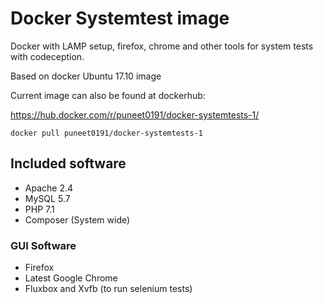 # Docker Systemtest image

Docker with LAMP setup, firefox, chrome and other tools for system tests with codeception.

Based on docker Ubuntu 17.10 image

Current image can also be found at dockerhub:

https://hub.docker.com/r/puneet0191/docker-systemtests-1/

`docker pull puneet0191/docker-systemtests-1`

## Included software

* Apache 2.4
* MySQL 5.7
* PHP 7.1
* Composer (System wide)

### GUI Software

* Firefox
* Latest Google Chrome
* Fluxbox and Xvfb (to run selenium tests)
